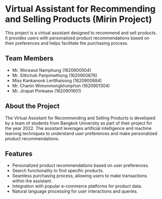# Virtual Assistant for Recommending and Selling Products (Mirin Project)

This project is a virtual assistant designed to recommend and sell products. It provides users with personalized product recommendations based on their preferences and helps facilitate the purchasing process.

## Team Members

- Mr. Worawut Namphung (1620900504)
- Mr. Sittichok Panpimethong (1620900876)
- Miss Kankanook Lertthaisong (1620900884)
- Mr. Chanin Wimonmongkhonphon (1620901304)
- Mr. Jirapat Pimkaew (1620901601)

## About the Project

The Virtual Assistant for Recommending and Selling Products is developed by a team of students from Bangkok University as part of their project for the year 2022. The assistant leverages artificial intelligence and machine learning techniques to understand user preferences and make personalized product recommendations.

## Features

- Personalized product recommendations based on user preferences.
- Search functionality to find specific products.
- Seamless purchasing process, allowing users to make transactions within the assistant.
- Integration with popular e-commerce platforms for product data.
- Natural language processing for user interactions and queries.
